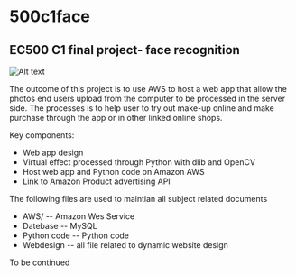 # 500c1face
## EC500 C1 final project- face recognition

![Alt text](/path/to/image.jpg)

The outcome of this project is to use AWS to host a web app that allow the photos end users upload from the computer to be processed in the server side. The processes is to help user to try out make-up online and make purchase through the app or in other linked online shops.

Key components:
* Web app design
* Virtual effect processed through Python with dlib and OpenCV
* Host web app and Python code on Amazon AWS
* Link to Amazon Product advertising API

The following files are used to maintian all subject related documents
* AWS/ -- Amazon Wes Service
* Datebase -- MySQL
* Python code -- Python code
* Webdesign -- all file related to dynamic website design

To be continued
